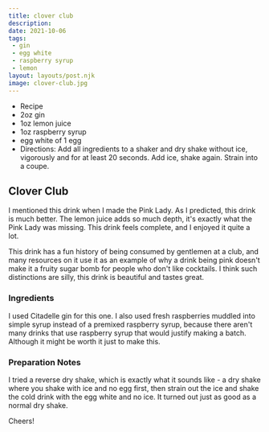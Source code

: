 ```yaml
---
title: clover club
description:
date: 2021-10-06
tags:
 - gin
 - egg white
 - raspberry syrup
 - lemon
layout: layouts/post.njk
image: clover-club.jpg
---
```

 - Recipe
 - 2oz gin
 - 1oz lemon juice
 - 1oz raspberry syrup
 - egg white of 1 egg
 - Directions: Add all ingredients to a shaker and dry shake without ice, vigorously and for at least 20 seconds. Add ice, shake again. Strain into a coupe.

## Clover Club

I mentioned this drink when I made the Pink Lady. As I predicted, this drink is much better. The lemon juice adds so much depth, it's exactly what the Pink Lady was missing. This drink feels complete, and I enjoyed it quite a lot.

This drink has a fun history of being consumed by gentlemen at a club, and many resources on it use it as an example of why a drink being pink doesn't make it a fruity sugar bomb for people who don't like cocktails. I think such distinctions are silly, this drink is beautiful and tastes great.

### Ingredients

I used Citadelle gin for this one. I also used fresh raspberries muddled into simple syrup instead of a premixed raspberry syrup, because there aren't many drinks that use raspberry syrup that would justify making a batch. Although it might be worth it just to make this.

### Preparation Notes

I tried a reverse dry shake, which is exactly what it sounds like - a dry shake where you shake with ice and no egg first, then strain out the ice and shake the cold drink with the egg white and no ice. It turned out just as good as a normal dry shake.

Cheers!


